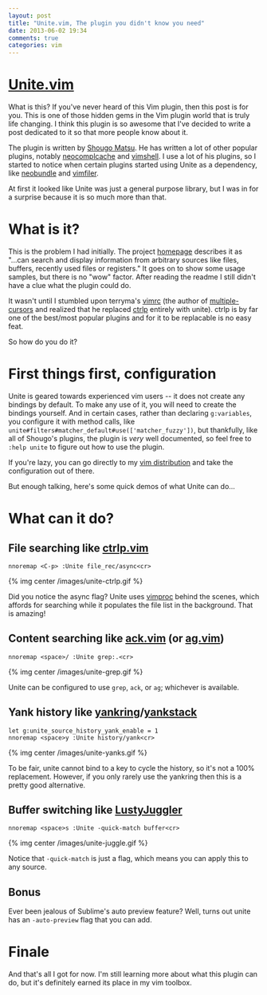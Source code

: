 ```yaml
---
layout: post
title: "Unite.vim, The plugin you didn't know you need"
date: 2013-06-02 19:34
comments: true
categories: vim
---
```


# [Unite.vim][f]

What is this?  If you've never heard of this Vim plugin, then this post is for you.  This is one of those hidden gems in the Vim plugin world that is truly life changing.  I think this plugin is so awesome that I've decided to write a post dedicated to it so that more people know about it.

The plugin is written by [Shougo Matsu][a].  He has written a lot of other popular plugins, notably [neocomplcache][b] and [vimshell][c].  I use a lot of his plugins, so I started to notice when certain plugins started using Unite as a dependency, like [neobundle][d] and [vimfiler][e].

At first it looked like Unite was just a general purpose library, but I was in for a surprise because it is so much more than that.

<!--more-->

# What is it?

This is the problem I had initially.  The project [homepage][f] describes it as "...can search and display information from arbitrary sources like files, buffers, recently used files or registers."  It goes on to show some usage samples, but there is no "wow" factor.  After reading the readme I still didn't have a clue what the plugin could do.

It wasn't until I stumbled upon terryma's [vimrc][g] (the author of [multiple-cursors][i] and realized that he replaced [ctrlp][h] entirely with unite).  ctrlp is by far one of the best/most popular plugins and for it to be replacable is no easy feat.

So how do you do it?

# First things first, configuration

Unite is geared towards experienced vim users -- it does not create any bindings by default.  To make any use of it, you will need to create the bindings yourself.  And in certain cases, rather than declaring `g:variables`, you configure it with method calls, like `unite#filters#matcher_default#use(['matcher_fuzzy'])`, but thankfully, like all of Shougo's plugins, the plugin is *very* well documented, so feel free to `:help unite` to figure out how to use the plugin.

If you're lazy, you can go directly to my [vim distribution][z] and take the configuration out of there.

But enough talking, here's some quick demos of what Unite can do...

# What can it do?

## File searching like [ctrlp.vim][h]

```
nnoremap <C-p> :Unite file_rec/async<cr>
```

{% img center /images/unite-ctrlp.gif %}

Did you notice the async flag?  Unite uses [vimproc][j] behind the scenes, which affords for searching while it populates the file list in the background.  That is amazing!

## Content searching like [ack.vim][k] (or [ag.vim][l])

```
nnoremap <space>/ :Unite grep:.<cr>
```

{% img center /images/unite-grep.gif %}

Unite can be configured to use `grep`, `ack`, or `ag`; whichever is available.

## Yank history like [yankring][m]/[yankstack][n]

```
let g:unite_source_history_yank_enable = 1
nnoremap <space>y :Unite history/yank<cr>
```

{% img center /images/unite-yanks.gif %}

To be fair, unite cannot bind to a key to cycle the history, so it's not a 100% replacement.  However, if you only rarely use the yankring then this is a pretty good alternative.

## Buffer switching like [LustyJuggler][o]

```
nnoremap <space>s :Unite -quick-match buffer<cr>
```

{% img center /images/unite-juggle.gif %}

Notice that `-quick-match` is just a flag, which means you can apply this to any source.

## Bonus

Ever been jealous of Sublime's auto preview feature?  Well, turns out unite has an `-auto-preview` flag that you can add.

# Finale

And that's all I got for now.  I'm still learning more about what this plugin can do, but it's definitely earned its place in my vim toolbox.


[a]: https://github.com/Shougo
[b]: https://github.com/Shougo/neocomplcache.vim
[c]: https://github.com/Shougo/vimshell.vim
[d]: https://github.com/Shougo/neobundle.vim
[e]: https://github.com/Shougo/vimfiler.vim
[f]: https://github.com/Shougo/unite.vim
[g]: https://github.com/terryma/dotfiles/blob/master/.vimrc
[h]: https://github.com/kien/ctrlp.vim
[i]: https://github.com/terryma/vim-multiple-cursors
[j]: https://github.com/Shougo/vimproc.vim
[k]: https://github.com/mileszs/ack.vim
[l]: https://github.com/rking/ag.vim
[m]: https://github.com/vim-scripts/YankRing.vim
[n]: https://github.com/maxbrunsfeld/vim-yankstack
[o]: https://github.com/sjbach/lusty
[z]: https://github.com/bling/dotvim
